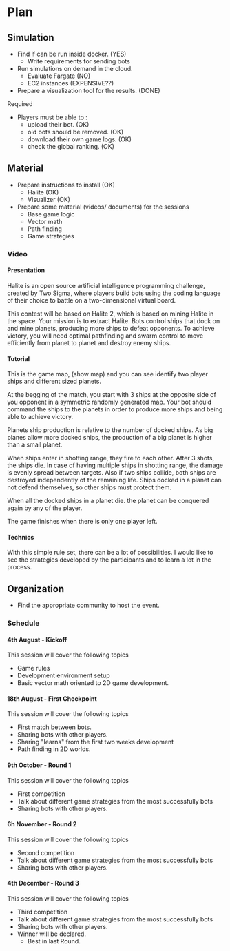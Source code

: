 # Plan

## Simulation

- Find if can be run inside docker. (YES)
    - Write requirements for sending bots
- Run simulations on demand in the cloud.
    - Evaluate Fargate (NO)
    - EC2 instances (EXPENSIVE??)
- Prepare a visualization tool for the results. (DONE)


Required

- Players must be able to :
  - upload their bot. (OK)
  - old bots should be removed. (OK)
  - download their own game logs. (OK)
  - check the global ranking. (OK)

## Material

- Prepare instructions to install (OK)
  - Halite (OK)
  - Visualizer (OK)
- Prepare some material (videos/ documents) for the sessions
  - Base game logic
  - Vector math
  - Path finding
  - Game strategies

### Video

#### Presentation

Halite is an open source artificial intelligence programming challenge, created by Two Sigma, where players build bots using the coding language of their choice to battle on a two-dimensional virtual board.

This contest will be based on Halite 2, which is based on mining Halite in the space.
Your mission is to extract Halite. Bots control ships that dock on and mine planets, producing more ships to defeat opponents. To achieve victory, you will need optimal pathfinding and swarm control to move efficiently from planet to planet and destroy enemy ships.

#### Tutorial

This is the game map, (show map) and you can see identify two player ships and different sized planets.

At the begging of the match, you start with 3 ships at the opposite side of you opponent in a symmetric randomly generated map. Your bot should command the ships to the planets in order to produce more ships and being able to achieve victory. 

Planets ship production is relative to the number of docked ships. As big planes allow more docked ships, the production of a big planet is higher than a small planet.

When ships enter in shotting range, they fire to each other. After 3 shots, the ships die. In case of having multiple ships in shotting range, the damage is evenly spread between targets. Also if two ships collide, both ships are destroyed independently of the remaining life. Ships docked in a planet can not defend themselves, so other ships must protect them.

When all the docked ships in a planet die. the planet can be conquered again by any of the player.

The game finishes when there is only one player left.

#### Technics

With this simple rule set, there can be a lot of possibilities. I would like to see the strategies developed by the participants and to learn a lot in the process.


## Organization

- Find the appropriate community to host the event.

### Schedule

#### 4th August - Kickoff

This session will cover the following topics

- Game rules
- Development environment setup
- Basic vector math oriented to 2D game development.

#### 18th August - First Checkpoint

This session will cover the following topics

- First match between bots.
- Sharing bots with other players.
- Sharing "learns" from the first two weeks development
- Path finding in 2D worlds.

#### 9th October - Round 1

This session will cover the following topics

- First competition
- Talk about different game strategies from the most successfully bots
- Sharing bots with other players.

#### 6h November - Round 2

This session will cover the following topics

- Second competition
- Talk about different game strategies from the most successfully bots
- Sharing bots with other players.

#### 4th December - Round 3

This session will cover the following topics

- Third competition
- Talk about different game strategies from the most successfully bots
- Sharing bots with other players.
- Winner will be declared.
  - Best in last Round.
